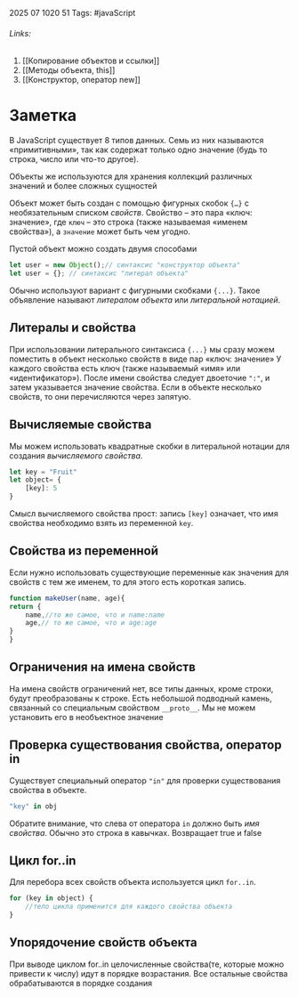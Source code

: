 2025 07 1020 51
Tags: #javaScript 
###### Links: 
1) [[Копирование объектов и ссылки]]
2) [[Методы объекта, this]]
3) [[Конструктор, оператор new]]

# Заметка
В JavaScript существует 8 типов данных. Семь из них называются «примитивными», так как содержат только одно значение (будь то строка, число или что-то другое).

Объекты же используются для хранения коллекций различных значений и более сложных сущностей

Объект может быть создан с помощью фигурных скобок `{…}` с необязательным списком _свойств_. Свойство – это пара «ключ: значение», где `ключ` – это строка (также называемая «именем свойства»), а `значение` может быть чем угодно.

Пустой объект можно создать двумя способами
```js
let user = new Object();// синтаксис "конструктор объекта"
let user = {}; // синтаксис "литерал объекта"
```
Обычно используют вариант с фигурными скобками `{...}`. Такое объявление называют _литералом объекта_ или _литеральной нотацией_.
## Литералы и свойства
При использовании литерального синтаксиса `{...}` мы сразу можем поместить в объект несколько свойств в виде пар «ключ: значение»
У каждого свойства есть ключ (также называемый «имя» или «идентификатор»). После имени свойства следует двоеточие `":"`, и затем указывается значение свойства. Если в объекте несколько свойств, то они перечисляются через запятую.
## Вычисляемые свойства
Мы можем использовать квадратные скобки в литеральной нотации для создания _вычисляемого свойства_.
```js
let key = "Fruit"
let object= {
	[key]: 5
}
```
Смысл вычисляемого свойства прост: запись `[key]` означает, что имя свойства необходимо взять из переменной `key`.
## Свойства из переменной
Если нужно использовать существующие переменные как значения для свойств с тем же именем, то для этого есть короткая запись.
```js
function makeUser(name, age){
return {
	name,//то же самое, что и name:name
	age,// то же самое, что и age:age
}
}
```
## Ограничения на имена свойств
На имена свойств ограничений нет, все типы данных, кроме строки, будут преобразованы к строке. Есть небольшой подводный камень, связанный со специальным свойством `__proto__`. Мы не можем установить его в необъектное значение
## Проверка существования свойства, оператор in
Cуществует специальный оператор `"in"` для проверки существования свойства в объекте.
```js
"key" in obj
```
Обратите внимание, что слева от оператора `in` должно быть _имя свойства_. Обычно это строка в кавычках. Возвращает true и false
## Цикл for..in
Для перебора всех свойств объекта используется цикл `for..in`.
```js
for (key in object) {
	//тело цикла применится для каждого свойства объекта
}
```
## Упорядочение свойств объекта
При выводе циклом for..in целочисленные свойства(те, которые можно привести к числу) идут в порядке возрастания. Все остальные свойства обрабатываются в порядке создания